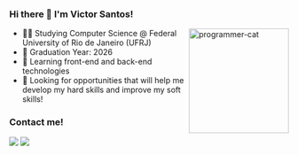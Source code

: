 ### Hi there 👋 I'm Victor Santos!

<img align="right" width="180" height="189" alt="programmer-cat" src="./cat.gif">

- 👨‍💻 Studying Computer Science @ Federal University of Rio de Janeiro (UFRJ)
- 📆 Graduation Year: 2026
- 🌱 Learning front-end and back-end technologies
- 🤝 Looking for opportunities that will help me develop my hard skills and improve my soft skills!

<div>
<h3>Contact me!</h3>
<a href="https://www.linkedin.com/in/victor-santos-377490222" target="_blank" rel="noopener"> <img src="https://img.shields.io/badge/LinkedIn-0077B5?style=for-the-badge&logo=linkedin&logoColor=white"></a>
<a href="mailto:victorpss@dcc.ufrj.br" target="_blank" rel="noopener"> <img src="https://img.shields.io/badge/Gmail-D14836?style=for-the-badge&logo=gmail&logoColor=white" ></a>
</div>
